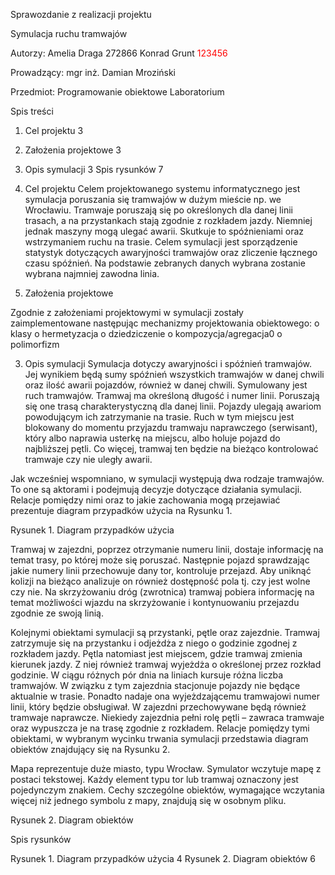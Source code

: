 

Sprawozdanie z realizacji projektu

Symulacja ruchu tramwajów



Autorzy:
Amelia Draga 272866
Konrad Grunt <span style="color:red"> 123456	</span>


Prowadzący:
mgr inż. Damian Mroziński

Przedmiot:
Programowanie obiektowe
Laboratorium




Spis treści

1.	Cel projektu		3
2.	Założenia projektowe	3
3.	Opis symulacji		3
                  Spis rysunków		7


1.	Cel projektu
Celem projektowanego systemu informatycznego jest symulacja poruszania się tramwajów w dużym mieście np. we Wrocławiu. Tramwaje poruszają się po określonych dla danej linii trasach, a na przystankach stają zgodnie z rozkładem jazdy. Niemniej jednak maszyny mogą ulegać awarii. Skutkuje to spóźnieniami oraz wstrzymaniem ruchu na trasie. Celem symulacji jest sporządzenie statystyk dotyczących awaryjności tramwajów oraz zliczenie łącznego czasu spóźnień. Na podstawie zebranych danych wybrana zostanie wybrana najmniej zawodna linia. 

2.	Założenia projektowe

Zgodnie z założeniami projektowymi w symulacji zostały zaimplementowane następując mechanizmy projektowania obiektowego:
o	klasy
o	hermetyzacja
o	dziedziczenie
o	kompozycja/agregacja0
o	polimorfizm

3.	Opis symulacji
Symulacja dotyczy awaryjności i spóźnień tramwajów. Jej wynikiem będą sumy spóźnień wszystkich tramwajów w danej chwili oraz ilość awarii pojazdów, również w danej chwili. 
Symulowany jest ruch tramwajów. Tramwaj ma określoną długość i numer linii. Poruszają się one trasą charakterystyczną dla danej linii. Pojazdy ulegają awariom powodującym ich zatrzymanie na trasie. Ruch w tym miejscu jest blokowany do momentu przyjazdu tramwaju naprawczego (serwisant), który albo naprawia usterkę na miejscu, albo holuje pojazd do najbliższej pętli. Co więcej, tramwaj ten będzie na bieżąco kontrolować tramwaje czy nie uległy awarii.

Jak wcześniej wspomniano, w symulacji występują dwa rodzaje tramwajów. To one są aktorami i podejmują decyzje dotyczące działania symulacji. Relacje pomiędzy nimi oraz to jakie zachowania mogą przejawiać prezentuje diagram przypadków użycia na Rysunku 1. 

 
Rysunek 1. Diagram przypadków użycia

Tramwaj w zajezdni, poprzez otrzymanie numeru linii, dostaje informację na temat trasy, po której może się poruszać. Następnie pojazd sprawdzając jakie numery linii przechowuje dany tor, kontroluje przejazd. Aby uniknąć kolizji na bieżąco analizuje on również dostępność pola tj. czy jest wolne czy nie. Na skrzyżowaniu dróg (zwrotnica) tramwaj pobiera informację na temat możliwości wjazdu na skrzyżowanie i kontynuowaniu przejazdu zgodnie ze swoją linią.

Kolejnymi obiektami symulacji są przystanki, pętle oraz zajezdnie. Tramwaj zatrzymuje się na przystanku i odjeżdża z niego o godzinie zgodnej z rozkładem jazdy. Pętla natomiast jest miejscem, gdzie tramwaj zmienia kierunek jazdy. Z niej również tramwaj wyjeżdża o określonej przez rozkład godzinie. W ciągu różnych pór dnia na liniach kursuje różna liczba tramwajów. W związku z tym zajezdnia stacjonuje pojazdy nie będące aktualnie w trasie. Ponadto nadaje ona wyjeżdzającemu tramwajowi numer linii, który będzie obsługiwał. W zajezdni przechowywane będą również tramwaje naprawcze. Niekiedy zajezdnia pełni rolę pętli – zawraca tramwaje oraz wypuszcza je na trasę zgodnie z rozkładem. Relacje pomiędzy tymi obiektami, w wybranym wycinku trwania symulacji przedstawia diagram obiektów znajdujący się na Rysunku 2.

Mapa reprezentuje duże miasto, typu Wrocław. Symulator wczytuje mapę z postaci tekstowej. Każdy element typu tor lub tramwaj oznaczony jest pojedynczym znakiem. Cechy szczególne obiektów, wymagające wczytania więcej niż jednego symbolu z mapy, znajdują się w osobnym pliku.
 
 
 
Rysunek 2. Diagram obiektów 
 
Spis rysunków

Rysunek 1. Diagram przypadków użycia	4
Rysunek 2. Diagram obiektów	6


